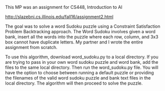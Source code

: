 This MP was an assignment for CS448, Introduction to AI

http://slazebni.cs.illinois.edu/fall16/assignment2.html

The goal was to solve a word Sudoku puzzle using a Constraint Satisfaction Problem Backtracking approach. The Word Sudoku involves given a word bank, insert all the words into the puzzle where each row, column, and 3x3 box cannot have duplicate letters. My partner and I wrote the entire assignment from scratch.

To use this algorithm, download word_sudoku.py to a local directory. If you are trying to pass in your own word sudoku puzzle and word bank, add the files to the same local directory. Then run the word_sudoku.py file. You will have the option to choose between running a default puzzle or providing the filenames of the valid word sudoku puzzle and bank text files in the local directory. The algorithm will then proceed to solve the puzzle.
